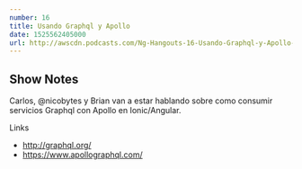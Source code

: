 ```yaml
---
number: 16
title: Usando Graphql y Apollo
date: 1525562405000
url: http://awscdn.podcasts.com/Ng-Hangouts-16-Usando-Graphql-y-Apollo-5b3c.mp3
---
```


## Show Notes

Carlos, @nicobytes y Brian van a estar hablando sobre como consumir servicios Graphql con Apollo en Ionic/Angular.

Links
- http://graphql.org/
- https://www.apollographql.com/